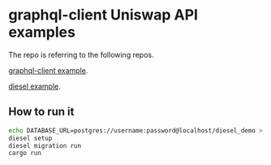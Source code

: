 # graphql-client Uniswap API examples

The repo is referring to the following repos.

[graphql-client example](https://github.com/graphql-rust/graphql-client/tree/main/examples/github).

[diesel example](https://github.com/diesel-rs/diesel/tree/v1.4.4/examples/postgres/getting_started_step_3).

## How to run it

```bash
echo DATABASE_URL=postgres://username:password@localhost/diesel_demo > .env
diesel setup
diesel migration run
cargo run
```
